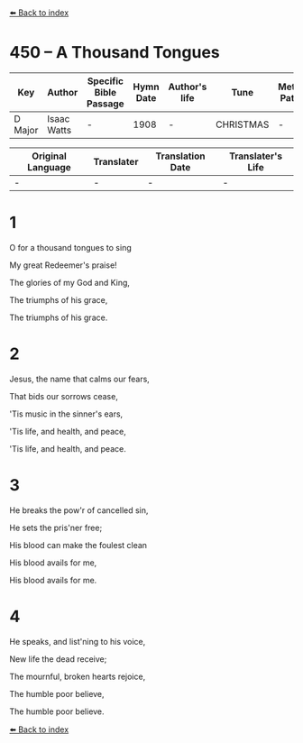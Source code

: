 [⬅️ Back to index](../README.md)

# 450 – A Thousand Tongues

Key | Author   | Specific Bible Passage     |Hymn Date |Author's life |Tune |Metrical Pattern   |Composer/Source
-- | --------- | ---------------------------|----------|--------------|-----|-------------------|-------------  
D Major |Isaac Watts |- |1908 |- |CHRISTMAS |- |G. F. Handel

Original Language | Translater | Translation Date   | Translater's Life  
----------------- | --------- | --------------------|-------------     
\- |- |- |-




# 1

O for a thousand tongues to sing

My great Redeemer's praise!

The glories of my God and King,

The triumphs of his grace,

The triumphs of his grace.



# 2

Jesus, the name that calms our fears,

That bids our sorrows cease,

'Tis music in the sinner's ears,

'Tis life, and health, and peace,

'Tis life, and health, and peace.



# 3

He breaks the pow'r of cancelled sin,

He sets the pris'ner free;

His blood can make the foulest clean

His blood avails for me,

His blood avails for me.



# 4

He speaks, and list'ning to his voice,

New life the dead receive;

The mournful, broken hearts rejoice,

The humble poor believe,

The humble poor believe.

[⬅️ Back to index](../README.md)
